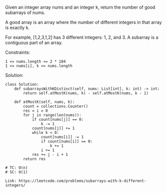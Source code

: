 Given an integer array nums and an integer k, return the number of good subarrays of nums.

A good array is an array where the number of different integers in that array is exactly k.

For example, [1,2,3,1,2] has 3 different integers: 1, 2, and 3.
A subarray is a contiguous part of an array.

Constraints:
```
1 <= nums.length <= 2 * 104
1 <= nums[i], k <= nums.length
```

Solution:
```
class Solution:
    def subarraysWithKDistinct(self, nums: List[int], k: int) -> int:
        return self.atMostK(nums, k) - self.atMostK(nums, k - 1)
    
    def atMostK(self, nums, k):
        count = collections.Counter()
        res = i = 0
        for j in range(len(nums)):
            if count[nums[j]] == 0:
                k -= 1
            count[nums[j]] += 1
            while k < 0:
                count[nums[i]] -= 1
                if count[nums[i]] == 0:
                    k += 1
                i += 1
            res += j - i + 1
        return res
        
# TC: O(n)
# SC: O(1)
```
```
Link: https://leetcode.com/problems/subarrays-with-k-different-integers/

```

